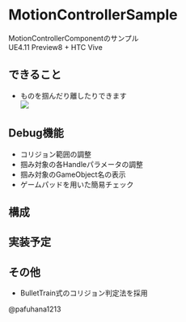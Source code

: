 # MotionControllerSample
MotionControllerComponentのサンプル  
UE4.11 Preview8 + HTC Vive

## できること
- ものを掴んだり離したりできます  
[![](http://img.youtube.com/vi/TNNJlbu31iI/0.jpg)](https://www.youtube.com/watch?v=TNNJlbu31iI)

## Debug機能
- コリジョン範囲の調整
- 掴み対象の各Handleパラメータの調整
- 掴み対象のGameObject名の表示
- ゲームパッドを用いた簡易チェック

## 構成


## 実装予定


## その他
- BulletTrain式のコリジョン判定法を採用

@pafuhana1213
